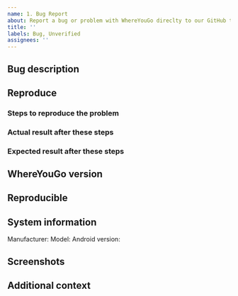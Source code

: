 ```yaml
---
name: 1. Bug Report
about: Report a bug or problem with WhereYouGo direclty to our GitHub tracker
title: ''
labels: Bug, Unverified
assignees: ''
---
```

<!-- Fill in the following form by adding your text below the explanation comments. -->
<!-- You can use the preview tab above to review your issue before submitting it. -->

## Bug description
<!-- Enter a summarized description of what the bug/problem is, that you found -->


## Reproduce
### Steps to reproduce the problem
<!-- Describe step-by-step how to reproduce the problem -->


### Actual result after these steps
<!-- Describe the actual issue/problem/behavior in detail, which happens after the steps above -->


### Expected result after these steps
<!-- Describe what you expected to happen instead (correct behavior) -->


## WhereYouGo version
<!-- You will find the WhereYouGo version by tapping the WhereYouGo icon on top left of the app -->


## Reproducible
<!-- Yes / No (or describe under what conditions) -->


## System information

Manufacturer:
Model:
Android version:


## Screenshots
<!-- (optional, remove if not applicable) You may attach screenshots if applicable and helpful to explain your problem. -->


## Additional context 
<!-- (optional, remove if not applicable) log files, reference to other similar issues, projects, sources, etc. -->